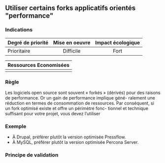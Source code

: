 ## Utiliser certains forks applicatifs orientés "performance"
### Indications
| Degré de priorité |      Mise en oeuvre       |  Impact écologique    | 
|-------------------|:-------------------------:|:---------------------:|
|  Prioritaire      |   Difficile               |  Fort                 | 


|Ressources Economisées                                      |
|:----------------------------------------------------------:|
|    |

### Règle
Les logiciels open source sont souvent « forkés » (dérivés) pour des raisons de performance. Or un gain de performance implique géné- ralement une réduction en termes de consommation de ressources. Par conséquent, si un fork optimisé existe et offre un périmètre fonc- tionnel et technique suffisant pour votre projet, vous devez l’utiliser

### Exemple
 - À Drupal, préférer plutôt la version optimisée Pressflow.
 - À MySQL, préférer plutôt la version optimisée Percona Server.

### Principe de validation
